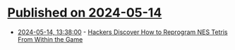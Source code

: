 # [Published on 2024-05-14](index.md)

* [2024-05-14, 13:38:00](https://soylentnews.org/article.pl?sid=24/05/12/213241&from=rss) - [Hackers Discover How to Reprogram NES Tetris From Within the Game](https://soylentnews.org/article.pl?sid=24/05/12/213241&from=rss)

